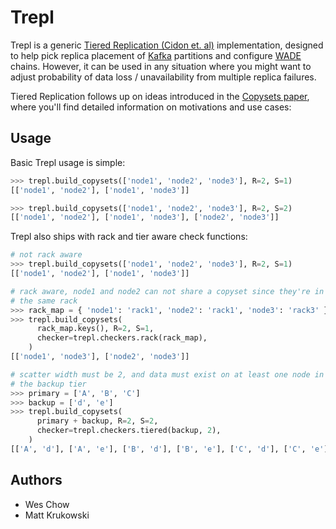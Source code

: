 Trepl
====

Trepl is a generic
[Tiered Replication (Cidon et. al)](https://www.usenix.org/conference/atc15/technical-session/presentation/cidon)
implementation, designed to help pick replica placement of
[Kafka](http://kafka.apache.org/) partitions and configure
[WADE](https://github.com/chartbeat-labs/wade) chains. However, it can
be used in any situation where you might want to adjust probability of
data loss / unavailability from multiple replica failures.

Tiered Replication follows up on ideas introduced in the
[Copysets paper](https://www.usenix.org/conference/atc13/technical-sessions/presentation/cidon),
where you'll find detailed information on motivations and use cases:


Usage
----

Basic Trepl usage is simple:

```python
>>> trepl.build_copysets(['node1', 'node2', 'node3'], R=2, S=1)
[['node1', 'node2'], ['node1', 'node3']]

>>> trepl.build_copysets(['node1', 'node2', 'node3'], R=2, S=2)
[['node1', 'node2'], ['node1', 'node3'], ['node2', 'node3']]
```

Trepl also ships with rack and tier aware check functions:

```python
# not rack aware
>>> trepl.build_copysets(['node1', 'node2', 'node3'], R=2, S=1)
[['node1', 'node2'], ['node1', 'node3']]

# rack aware, node1 and node2 can not share a copyset since they're in
# the same rack
>>> rack_map = { 'node1': 'rack1', 'node2': 'rack1', 'node3': 'rack3' }
>>> trepl.build_copysets(
      rack_map.keys(), R=2, S=1,
      checker=trepl.checkers.rack(rack_map),
    )
[['node1', 'node3'], ['node2', 'node3']]

# scatter width must be 2, and data must exist on at least one node in
# the backup tier
>>> primary = ['A', 'B', 'C']
>>> backup = ['d', 'e']
>>> trepl.build_copysets(
      primary + backup, R=2, S=2,
      checker=trepl.checkers.tiered(backup, 2),
    )
[['A', 'd'], ['A', 'e'], ['B', 'd'], ['B', 'e'], ['C', 'd'], ['C', 'e']]
```


Authors
----

- Wes Chow
- Matt Krukowski
